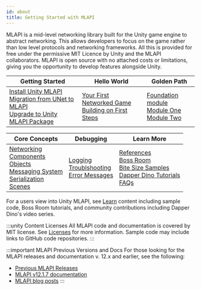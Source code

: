 ```yaml
---
id: about
title: Getting Started with MLAPI
---
```


MLAPI is a mid-level networking library built for the Unity game engine to abstract networking. This allows developers to focus on the game rather than low level protocols and networking frameworks. All this is provided for free under the permissive MIT Licence by Unity and the MLAPI collaborators. MLAPI is open source with no attached costs or limitations, giving you the opportunity to develop features alongside Unity.

<div class="table-columns-plain">

| Getting Started | Hello World | Golden Path |
| -- | -- | -- |
| [Install Unity MLAPI](../migration/installation.md)<br/>[Migration from UNet to MLAPI](../migration/migratingtomlapi.md)<br/>[Upgrade to Unity MLAPI Package](../migration/migratingfrommlapi.md) | [Your First Networked Game](../tutorials/helloworld/helloworldintro)<br/>[Building on First Steps](../tutorials/helloworld/helloworldtwo) | [Foundation module](../tutorials/goldenpath_series/goldenpath_foundation_module.md) <br/> [Module One](../tutorials/goldenpath_series/gp_module_one.md)<br/>[Module Two](../tutorials/goldenpath_series/gp_module_two.md)<br/>|

</div>

<div class="table-columns-plain">

| Core Concepts | Debugging | Learn More |
| -- | -- | -- |
| [Networking](../getting-started/connection-approval.md)<br/>[Components](../components/networkmanager.md)<br/>[Objects](../mlapi-basics/object-spawning.md)<br/>[Messaging System](../advanced-topics/messaging-system.md)<br/>[Serialization](../advanced-topics/serialization/serialization-intro.md)<br/>[Scenes](../mlapi-basics/scene-management.md) | [Logging](../mlapi-basics/logging.md)<br/>[Troublshooting](../troubleshooting/troubleshooting.md)<br/>[Error Messages](../troubleshooting/error-messages.md) | [References](../learn/index.md)<br/>[Boss Room](../learn/getting-started-boss-room.md)<br/>[Bite Size Samples](../learn/bitesize-introduction.md)<br/>[Dapper Dino Tutorials](../learn/dapper/dapper-video.md)<br/>[FAQs](../learn/faq.md) |

</div>


For a users view into Unity MLAPI, see [Learn](../learn/index.md) content including sample code, Boss Room tutorials, and community contributions including Dapper Dino's video series.

:::unity Content Licenses
All MLAPI code and documentation is covered by MIT license. See [Licenses](/reference/license) for more information. Sample code may include links to GitHub code repositories.
:::

:::important MLAPI Previous Versions and Docs
For those looking for the MLAPI releases and documentation v. 12.x and earlier, see the following:

* [Previous MLAPI Releases](https://github.com/Unity-Technologies/com.unity.multiplayer.mlapi/releases)
* [MLAPI v12.1.7 documentation](https://github.com/Unity-Technologies/com.unity.multiplayer.mlapi/blob/v12.1.7/docs/_docs/)
* [MLAPI blog posts](https://github.com/Unity-Technologies/com.unity.multiplayer.mlapi/tree/v12.1.7/docs/_posts)
:::
